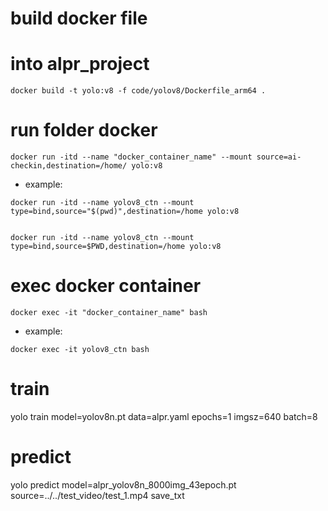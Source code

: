 # build docker file
# into alpr_project
```
docker build -t yolo:v8 -f code/yolov8/Dockerfile_arm64 .
```

# run folder docker 
```
docker run -itd --name "docker_container_name" --mount source=ai-checkin,destination=/home/ yolo:v8
```
- example: 
```
docker run -itd --name yolov8_ctn --mount type=bind,source="$(pwd)",destination=/home yolo:v8


docker run -itd --name yolov8_ctn --mount type=bind,source=$PWD,destination=/home yolo:v8
```

# exec docker container 
```
docker exec -it "docker_container_name" bash
```
- example:
```
docker exec -it yolov8_ctn bash
```

# train 
yolo train model=yolov8n.pt data=alpr.yaml epochs=1 imgsz=640 batch=8

# predict
yolo predict model=alpr_yolov8n_8000img_43epoch.pt source=../../test_video/test_1.mp4 save_txt

